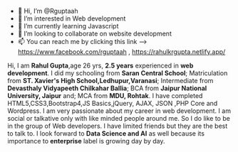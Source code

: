 - 👋 Hi, I’m @Rguptaah
- 👀 I’m interested in Web development
- 🌱 I’m currently learning Javascript
- 💞️ I’m looking to collaborate on website development
- 📫 You can reach me by clicking this link -->  https://www.facebook.com/rguptaah , https://rahulkrgupta.netlify.app/

<!---
Rguptaah/Rguptaah is a ✨ special ✨ repository because its `README.md` (this file) appears on your GitHub profile.
You can click the Preview link to take a look at your changes.
--->
Hi, I am **Rahul Gupta**,age 26 yrs, **2.5 years** experienced in **web development**.
I did my schooling from **Saran Central School**; Matriculation from **ST. Xavier's High School,Ledhupur,Varanasi**; Intermediate from
**Devasthaly Vidyapeeth Chilkahar Ballia**; BCA from **Jaipur National University, Jaipur** and; MCA from **MDU, Rohtak**.
I have completed HTML5,CSS3,Bootstrap4,JS Basics,jQuery, AJAX, JSON ,PHP Core and Wordpress.
I am very passionate about my career in web development.
I am social or talkative only with like minded people around me.
So I do like to be in the group of Web developers.
I have limited friends but they are the best to talk to.
I look forward to **Data Science and AI** as well because its importance to **enterprise** label is growing day by day.
